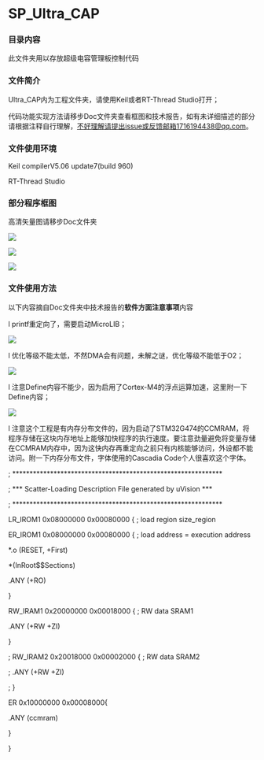 # SP_Ultra_CAP

### 目录内容

此文件夹用以存放超级电容管理板控制代码

### 文件简介

Ultra_CAP内为工程文件夹，请使用Keil或者RT-Thread Studio打开；

代码功能实现方法请移步Doc文件夹查看框图和技术报告，如有未详细描述的部分请根据注释自行理解，不好理解请提出issue或反馈邮箱1716194438@qq.com。

### 文件使用环境

Keil compilerV5.06 update7(build 960)

RT-Thread Studio

### 部分程序框图

高清矢量图请移步Doc文件夹

![](https://raw.githubusercontent.com/Sirius-RX/blogimg/main/img/%E6%95%B0%E6%8D%AE%E9%80%9A%E8%B7%AF.png)

![](https://raw.githubusercontent.com/Sirius-RX/blogimg/main/img/HRPWM%20master%20timer%E5%BF%AB%E9%80%9F%E4%B8%AD%E6%96%AD%E6%B5%81%E7%A8%8B%E5%9B%BE.png)

![](https://raw.githubusercontent.com/Sirius-RX/blogimg/main/img/TIM2_5mS%E4%B8%AD%E6%96%AD%E6%B5%81%E7%A8%8B%E5%9B%BE.png)

### 文件使用方法

以下内容摘自Doc文件夹中技术报告的**软件方面注意事项**内容

l printf重定向了，需要启动MicroLIB；

![](https://raw.githubusercontent.com/Sirius-RX/blogimg/main/img/MicroLIB.png)

l 优化等级不能太低，不然DMA会有问题，未解之谜，优化等级不能低于O2；

![](https://raw.githubusercontent.com/Sirius-RX/blogimg/main/img/%E4%BC%98%E5%8C%96%E7%AD%89%E7%BA%A7.png)

l 注意Define内容不能少，因为启用了Cortex-M4的浮点运算加速，这里附一下Define内容；

 ![](https://raw.githubusercontent.com/Sirius-RX/blogimg/main/img/%E5%85%A8%E5%B1%80Define.png)

l 注意这个工程是有内存分布文件的，因为启动了STM32G474的CCMRAM，将程序存储在这块内存地址上能够加快程序的执行速度。要注意劲量避免将变量存储在CCMRAM内存中，因为这快内存再重定向之前只有内核能够访问，外设都不能访问。附一下内存分布文件，字体使用的Cascadia Code个人很喜欢这个字体。

; *************************************************************

; *** Scatter-Loading Description File generated by uVision ***

; *************************************************************

 

LR_IROM1 0x08000000 0x00080000 {  ; load region size_region

 ER_IROM1 0x08000000 0x00080000 { ; load address = execution address

  *.o (RESET, +First)

  *(InRoot$$Sections)

  .ANY (+RO)

 }

 RW_IRAM1 0x20000000 0x00018000 { ; RW data SRAM1

  .ANY (+RW +ZI)

 }

; RW_IRAM2 0x20018000 0x00002000 { ; RW data SRAM2

;  .ANY (+RW +ZI)

; }

 ER 0x10000000 0x00008000{

 .ANY (ccmram)

 }

}
